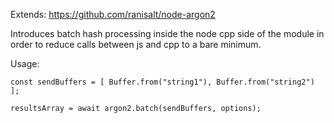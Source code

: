Extends: https://github.com/ranisalt/node-argon2

Introduces batch hash processing inside the node cpp side of the module in order to reduce calls between js and cpp to a bare minimum.

Usage:

```
const sendBuffers = [ Buffer.from("string1"), Buffer.from("string2") ];

resultsArray = await argon2.batch(sendBuffers, options);

```


